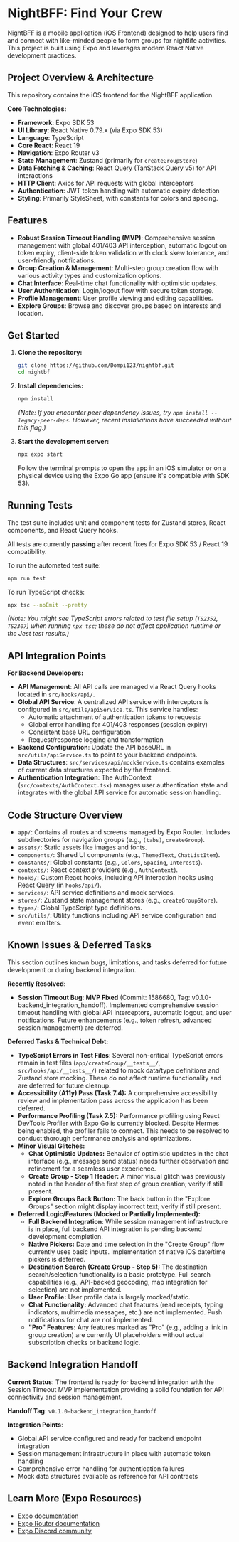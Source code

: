 # NightBFF: Find Your Crew

NightBFF is a mobile application (iOS Frontend) designed to help users find and connect with like-minded people to form groups for nightlife activities. This project is built using Expo and leverages modern React Native development practices.

## Project Overview & Architecture

This repository contains the iOS frontend for the NightBFF application.

**Core Technologies:**
*   **Framework**: Expo SDK 53
*   **UI Library**: React Native 0.79.x (via Expo SDK 53)
*   **Language**: TypeScript
*   **Core React**: React 19
*   **Navigation**: Expo Router v3
*   **State Management**: Zustand (primarily for `createGroupStore`)
*   **Data Fetching & Caching**: React Query (TanStack Query v5) for API interactions
*   **HTTP Client**: Axios for API requests with global interceptors
*   **Authentication**: JWT token handling with automatic expiry detection
*   **Styling**: Primarily StyleSheet, with constants for colors and spacing.

## Features

*   **Robust Session Timeout Handling (MVP)**: Comprehensive session management with global 401/403 API interception, automatic logout on token expiry, client-side token validation with clock skew tolerance, and user-friendly notifications.
*   **Group Creation & Management**: Multi-step group creation flow with various activity types and customization options.
*   **Chat Interface**: Real-time chat functionality with optimistic updates.
*   **User Authentication**: Login/logout flow with secure token storage.
*   **Profile Management**: User profile viewing and editing capabilities.
*   **Explore Groups**: Browse and discover groups based on interests and location.

## Get Started

1.  **Clone the repository:**
    ```bash
    git clone https://github.com/Dompi123/nightbf.git
    cd nightbf
    ```

2.  **Install dependencies:**
    ```bash
    npm install
    ```
    *(Note: If you encounter peer dependency issues, try `npm install --legacy-peer-deps`. However, recent installations have succeeded without this flag.)*

3.  **Start the development server:**
    ```bash
    npx expo start
    ```
    Follow the terminal prompts to open the app in an iOS simulator or on a physical device using the Expo Go app (ensure it's compatible with SDK 53).

## Running Tests

The test suite includes unit and component tests for Zustand stores, React components, and React Query hooks.

All tests are currently **passing** after recent fixes for Expo SDK 53 / React 19 compatibility.

To run the automated test suite:
```bash
npm run test
```
To run TypeScript checks:
```bash
npx tsc --noEmit --pretty
```
*(Note: You might see TypeScript errors related to test file setup (`TS2352`, `TS2307`) when running `npx tsc`; these do not affect application runtime or the Jest test results.)*

## API Integration Points

**For Backend Developers:**

*   **API Management**: All API calls are managed via React Query hooks located in `src/hooks/api/`.
*   **Global API Service**: A centralized API service with interceptors is configured in `src/utils/apiService.ts`. This service handles:
    *   Automatic attachment of authentication tokens to requests
    *   Global error handling for 401/403 responses (session expiry)
    *   Consistent base URL configuration
    *   Request/response logging and transformation
*   **Backend Configuration**: Update the API baseURL in `src/utils/apiService.ts` to point to your backend endpoints.
*   **Data Structures**: `src/services/api/mockService.ts` contains examples of current data structures expected by the frontend.
*   **Authentication Integration**: The AuthContext (`src/contexts/AuthContext.tsx`) manages user authentication state and integrates with the global API service for automatic session handling.

## Code Structure Overview

*   `app/`: Contains all routes and screens managed by Expo Router. Includes subdirectories for navigation groups (e.g., `(tabs)`, `createGroup`).
*   `assets/`: Static assets like images and fonts.
*   `components/`: Shared UI components (e.g., `ThemedText`, `ChatListItem`).
*   `constants/`: Global constants (e.g., `Colors`, `Spacing`, `Interests`).
*   `contexts/`: React context providers (e.g., `AuthContext`).
*   `hooks/`: Custom React hooks, including API interaction hooks using React Query (in `hooks/api/`).
*   `services/`: API service definitions and mock services.
*   `stores/`: Zustand state management stores (e.g., `createGroupStore`).
*   `types/`: Global TypeScript type definitions.
*   `src/utils/`: Utility functions including API service configuration and event emitters.

## Known Issues & Deferred Tasks

This section outlines known bugs, limitations, and tasks deferred for future development or during backend integration.

**Recently Resolved:**
*   **Session Timeout Bug**: **MVP Fixed** (Commit: 1586680, Tag: v0.1.0-backend_integration_handoff). Implemented comprehensive session timeout handling with global API interceptors, automatic logout, and user notifications. Future enhancements (e.g., token refresh, advanced session management) are deferred.

**Deferred Tasks & Technical Debt:**
*   **TypeScript Errors in Test Files**: Several non-critical TypeScript errors remain in test files (`app/createGroup/__tests__/`, `src/hooks/api/__tests__/`) related to mock data/type definitions and Zustand store mocking. These do not affect runtime functionality and are deferred for future cleanup.
*   **Accessibility (A11y) Pass (Task 7.4):** A comprehensive accessibility review and implementation pass across the application has been deferred.
*   **Performance Profiling (Task 7.5):** Performance profiling using React DevTools Profiler with Expo Go is currently blocked. Despite Hermes being enabled, the profiler fails to connect. This needs to be resolved to conduct thorough performance analysis and optimizations.
*   **Minor Visual Glitches:**
    *   **Chat Optimistic Updates:** Behavior of optimistic updates in the chat interface (e.g., message send status) needs further observation and refinement for a seamless user experience.
    *   **Create Group - Step 1 Header:** A minor visual glitch was previously noted in the header of the first step of group creation; verify if still present.
    *   **Explore Groups Back Button:** The back button in the "Explore Groups" section might display incorrect text; verify if still present.
*   **Deferred Logic/Features (Mocked or Partially Implemented):**
    *   **Full Backend Integration**: While session management infrastructure is in place, full backend API integration is pending backend development completion.
    *   **Native Pickers:** Date and time selection in the "Create Group" flow currently uses basic inputs. Implementation of native iOS date/time pickers is deferred.
    *   **Destination Search (Create Group - Step 5):** The destination search/selection functionality is a basic prototype. Full search capabilities (e.g., API-backed geocoding, map integration for selection) are not implemented.
    *   **User Profile:** User profile data is largely mocked/static.
    *   **Chat Functionality:** Advanced chat features (read receipts, typing indicators, multimedia messages, etc.) are not implemented. Push notifications for chat are not implemented.
    *   **"Pro" Features:** Any features marked as "Pro" (e.g., adding a link in group creation) are currently UI placeholders without actual subscription checks or backend logic.

## Backend Integration Handoff

**Current Status**: The frontend is ready for backend integration with the Session Timeout MVP implementation providing a solid foundation for API connectivity and session management.

**Handoff Tag**: `v0.1.0-backend_integration_handoff`

**Integration Points**:
*   Global API service configured and ready for backend endpoint integration
*   Session management infrastructure in place with automatic token handling
*   Comprehensive error handling for authentication failures
*   Mock data structures available as reference for API contracts

## Learn More (Expo Resources)

*   [Expo documentation](https://docs.expo.dev/)
*   [Expo Router documentation](https://docs.expo.dev/router/introduction/)
*   [Expo Discord community](https://chat.expo.dev)
